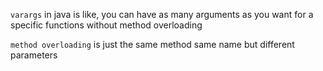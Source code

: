 <code>varargs</code> in java is like, you can have as many arguments as you want for a specific functions without method overloading<br>

<code>method overloading</code> is just the same method same name but different parameters
